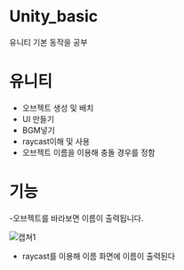 # Unity_basic
유니티 기본 동작을 공부

# 유니티
- 오브젝트 생성 및 배치
- UI 만들기
- BGM넣기
- raycast이해 및 사용
- 오브젝트 이름을 이용해 충돌 경우를 정함

# 기능
-오브젝트를 바라보면 이름이 출력됩니다.

![캡쳐1](https://user-images.githubusercontent.com/59460871/151491462-30a8d618-ceeb-41a9-a0db-bfc12c699350.PNG)
- raycast를 이용해 이름 화면에 이름이 출력된다
